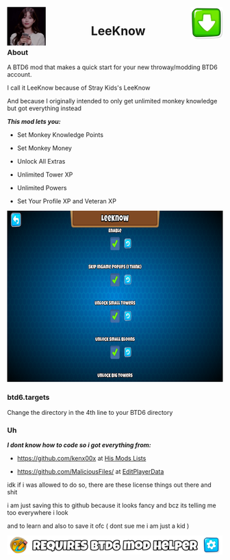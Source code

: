 <a href="https://github.com/FeeNiiX/LeeKnowledge/releases/latest/download/LeeKnow.dll">
    <img align="left" alt="Icon" height="90" src="Icon.png">
    <img align="right" alt="Download" height="75" src="https://raw.githubusercontent.com/gurrenm3/BTD-Mod-Helper/master/BloonsTD6%20Mod%20Helper/Resources/DownloadBtn.png">
</a>

<h1 align="center">LeeKnow</h1>

### About

A BTD6 mod that makes a quick start for your new throway/modding BTD6 account.

I call it LeeKnow because of Stray Kids's LeeKnow

And because I originally intended to only get unlimited monkey knowledge but got everything instead

***This mod lets you:***

- Set Monkey Knowledge Points

- Set Monkey Money

- Unlock All Extras

- Unlimited Tower XP

- Unlimited Powers

- Set Your Profile XP and Veteran XP

<img alt="Screenshot" height="400" src="Screenshot.png"/>

### btd6.targets

Change the directory in the 4th line to your BTD6 directory

### Uh

***I dont know how to code so i got everything from:***

- https://github.com/kenx00x at [His Mods Lists](https://github.com/kenx00x/Mods/tree/Bloons_Tower_Defense_6/Mods/Bloons%20Tower%20Defense%206/Maintained)

- https://github.com/MaliciousFiles/ at [EditPlayerData](https://github.com/MaliciousFiles/EditPlayerData)

idk if i was allowed to do so, there are these license things out there and shit

i am just saving this to github because it looks fancy and bcz its telling me too everywhere i look

and to learn and also to save it ofc ( dont sue me i am just a kid )

[![Requires BTD6 Mod Helper](https://raw.githubusercontent.com/gurrenm3/BTD-Mod-Helper/master/banner.png)](https://github.com/gurrenm3/BTD-Mod-Helper#readme)